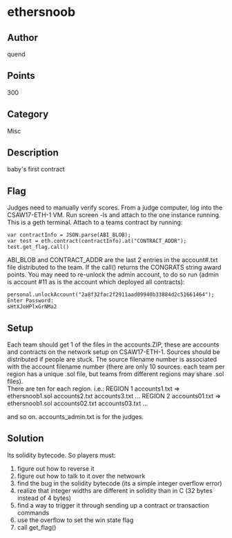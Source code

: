 # ethersnoob
## Author
quend
## Points 
300
## Category
Misc
## Description
baby's first contract
## Flag
Judges need to manually verify scores. From a judge computer, log into the CSAW17-ETH-1 VM. Run screen -ls and attach to the one instance running. This is a geth terminal. Attach to a teams contract by running:
```
var contractInfo = JSON.parse(ABI_BLOB);
var test = eth.contract(contractInfo).at("CONTRACT_ADDR");
test.get_flag.call()
```
ABI_BLOB and CONTRACT_ADDR are the last 2 entries in the account#.txt file distributed to the team.
If the call() returns the CONGRATS string award points. 
You may need to re-unlock the admin account, to do so run (admin is account #11 as is the account which deployed all contracts):
```
personal.unlockAccount("2a8f32fac2f2911aad09940b33884d2c51661464");
Enter Password:
sHtXJoHPlxGrNMa2
```
## Setup
Each team should get 1 of the files in the accounts.ZIP, these are accounts and contracts on the network setup on CSAW17-ETH-1. Sources should be distributed if people are stuck. The source filename number is associated with the account filename number (there are only 10 sources. each team per region has a unique .sol file, but teams from different regions may share .sol files).  
There are ten for each region. i.e.:
REGION 1
accounts1.txt => ethersnoob1.sol
accounts2.txt 
accounts3.txt
...
REGION 2
accounts01.txt => ethersnoob1.sol
accounts02.txt
accounts03.txt
...

and so on. accounts_admin.txt is for the judges.
## Solution
Its solidity bytecode. So players must:
1) figure out how to reverse it 
2) figure out how to talk to it over the netwowrk
3) find the bug in the solidity bytecode (its a simple integer overflow error)
4) realize that integer widths are different in solidity than in C (32 bytes instead of 4 bytes)
5) find a way to trigger it through sending up a contract or transaction commands
6) use the overflow to set the win state flag
6) call get_flag()
